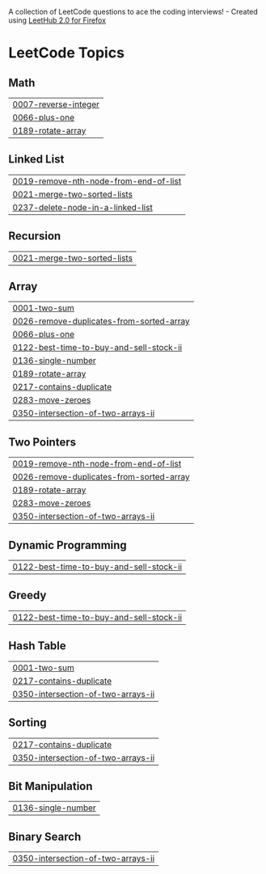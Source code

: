 A collection of LeetCode questions to ace the coding interviews! - Created using [LeetHub 2.0 for Firefox](https://github.com/maitreya2954/LeetHub-2.0-Firefox)
<!---LeetCode Topics Start-->
# LeetCode Topics
## Math
|  |
| ------- |
| [0007-reverse-integer](https://github.com/mahammadverdiyev/LeetCode/tree/master/0007-reverse-integer) |
| [0066-plus-one](https://github.com/mahammadverdiyev/LeetCode/tree/master/0066-plus-one) |
| [0189-rotate-array](https://github.com/mahammadverdiyev/LeetCode/tree/master/0189-rotate-array) |
## Linked List
|  |
| ------- |
| [0019-remove-nth-node-from-end-of-list](https://github.com/mahammadverdiyev/LeetCode/tree/master/0019-remove-nth-node-from-end-of-list) |
| [0021-merge-two-sorted-lists](https://github.com/mahammadverdiyev/LeetCode/tree/master/0021-merge-two-sorted-lists) |
| [0237-delete-node-in-a-linked-list](https://github.com/mahammadverdiyev/LeetCode/tree/master/0237-delete-node-in-a-linked-list) |
## Recursion
|  |
| ------- |
| [0021-merge-two-sorted-lists](https://github.com/mahammadverdiyev/LeetCode/tree/master/0021-merge-two-sorted-lists) |
## Array
|  |
| ------- |
| [0001-two-sum](https://github.com/mahammadverdiyev/LeetCode/tree/master/0001-two-sum) |
| [0026-remove-duplicates-from-sorted-array](https://github.com/mahammadverdiyev/LeetCode/tree/master/0026-remove-duplicates-from-sorted-array) |
| [0066-plus-one](https://github.com/mahammadverdiyev/LeetCode/tree/master/0066-plus-one) |
| [0122-best-time-to-buy-and-sell-stock-ii](https://github.com/mahammadverdiyev/LeetCode/tree/master/0122-best-time-to-buy-and-sell-stock-ii) |
| [0136-single-number](https://github.com/mahammadverdiyev/LeetCode/tree/master/0136-single-number) |
| [0189-rotate-array](https://github.com/mahammadverdiyev/LeetCode/tree/master/0189-rotate-array) |
| [0217-contains-duplicate](https://github.com/mahammadverdiyev/LeetCode/tree/master/0217-contains-duplicate) |
| [0283-move-zeroes](https://github.com/mahammadverdiyev/LeetCode/tree/master/0283-move-zeroes) |
| [0350-intersection-of-two-arrays-ii](https://github.com/mahammadverdiyev/LeetCode/tree/master/0350-intersection-of-two-arrays-ii) |
## Two Pointers
|  |
| ------- |
| [0019-remove-nth-node-from-end-of-list](https://github.com/mahammadverdiyev/LeetCode/tree/master/0019-remove-nth-node-from-end-of-list) |
| [0026-remove-duplicates-from-sorted-array](https://github.com/mahammadverdiyev/LeetCode/tree/master/0026-remove-duplicates-from-sorted-array) |
| [0189-rotate-array](https://github.com/mahammadverdiyev/LeetCode/tree/master/0189-rotate-array) |
| [0283-move-zeroes](https://github.com/mahammadverdiyev/LeetCode/tree/master/0283-move-zeroes) |
| [0350-intersection-of-two-arrays-ii](https://github.com/mahammadverdiyev/LeetCode/tree/master/0350-intersection-of-two-arrays-ii) |
## Dynamic Programming
|  |
| ------- |
| [0122-best-time-to-buy-and-sell-stock-ii](https://github.com/mahammadverdiyev/LeetCode/tree/master/0122-best-time-to-buy-and-sell-stock-ii) |
## Greedy
|  |
| ------- |
| [0122-best-time-to-buy-and-sell-stock-ii](https://github.com/mahammadverdiyev/LeetCode/tree/master/0122-best-time-to-buy-and-sell-stock-ii) |
## Hash Table
|  |
| ------- |
| [0001-two-sum](https://github.com/mahammadverdiyev/LeetCode/tree/master/0001-two-sum) |
| [0217-contains-duplicate](https://github.com/mahammadverdiyev/LeetCode/tree/master/0217-contains-duplicate) |
| [0350-intersection-of-two-arrays-ii](https://github.com/mahammadverdiyev/LeetCode/tree/master/0350-intersection-of-two-arrays-ii) |
## Sorting
|  |
| ------- |
| [0217-contains-duplicate](https://github.com/mahammadverdiyev/LeetCode/tree/master/0217-contains-duplicate) |
| [0350-intersection-of-two-arrays-ii](https://github.com/mahammadverdiyev/LeetCode/tree/master/0350-intersection-of-two-arrays-ii) |
## Bit Manipulation
|  |
| ------- |
| [0136-single-number](https://github.com/mahammadverdiyev/LeetCode/tree/master/0136-single-number) |
## Binary Search
|  |
| ------- |
| [0350-intersection-of-two-arrays-ii](https://github.com/mahammadverdiyev/LeetCode/tree/master/0350-intersection-of-two-arrays-ii) |
<!---LeetCode Topics End-->
